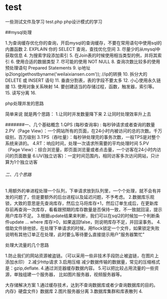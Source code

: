 # test
一些测试文件及学习
test.php  php设计模式的学习

##mysql处理 

1.为查询缓存优化你的查询，开启mysql的查询缓存，不要在常用语句中使用sql的内置函数
2. EXPLAIN 你的 SELECT 查询，查找优化空间
3. 尽量少的从mysql中获取信息
4. 为搜索字段添加索引
5. 在Join表的时候使用相当类型的例，并将其索引
6. 使用合适的数据类型
7. 尽可能的使用 NOT NULL
8. 查询次数比较多的使用预处理语句  Prepared Statements
9. ip地址  ip2long(gethostbyname('weilaixiansen.com'));  //ip的转换
10. 拆分大的 DELETE 或 INSERT 语句
11. 垂直分割表，表的字段不要太多
12. 小心使用永久链接
13. 使用对象关系映射
14. 要创建适当的存储过程，函数，触发器，索引等。
15. 读写分离
16. 


php处理并发的思路

简单来说 就是两个思路：
1.让同时并发数量降下来
2.让同时处理效率升上去

#######一、几个基础概念
1.QPS  (每秒查询率) : 每秒钟请求或者查询的数量
2.PV（Page View）：一个网站所有的页面，在24小时内被访问的总的次数。千万级别，百万级别
3.TPS（吞吐量）：每秒钟处理完的事务次数，一般TPS是对整个系统来讲的。
4.RT：响应时间，处理一次请求所需要的平均处理时间
5.PV（Page View）：综合浏览量，即页面浏览量或者点击量，一个访客在24小时内访问的页面数量
6.UV(独立访客)：一定时间范围内，相同访客多次访问网站，只计算为1个独立访客


###### 二、几个思路

1.用额外的单进程处理一个队列，下单请求放到队列里，一个个处理，就不会有并发的问题了，但是要额外的后台进程以及延迟问题，不予考虑。
2.数据库乐观锁，大致的意思是先查询库存，然后立马将库存+1，然后订单生成后，在更新库存前再查询一次库存，看看跟预期的库存数量是否保持一致，不一致就回滚，提示用户库存不足。
3.根据update结果来判断，我们可以在sql2的时候加一个判断条件update ... where 库存>0，如果返回false，则说明库存不足，并回滚事务。
4.借助文件排他锁，在处理下单请求的时候，用flock锁定一个文件，如果锁定失败说明有其他订单正在处理，此时要么等待要么直接提示用户"服务器繁忙"



处理大流量的几个思路

1.防止我们的网站资源被盗链。（可以采用一些非技术手段防止被盗链，在图片上添加水印）
2.减少http请求
3.启用压缩 减少数据传输的数据量，常见的压缩格式是：gzip,deflate.
4.通过浏览器缓存数据内容。
5.可以把比较占用流量的一些资源，单独组建一个服务器， 比如图片服务器，视频服务器等。

大存储解决方案
1.通过缓存技术，达到不查询数据库或者少查询数据库的目的。   内存》硬盘文件》数据库 
2.图片服务器分离
3.数据库集群和库表散列
4.